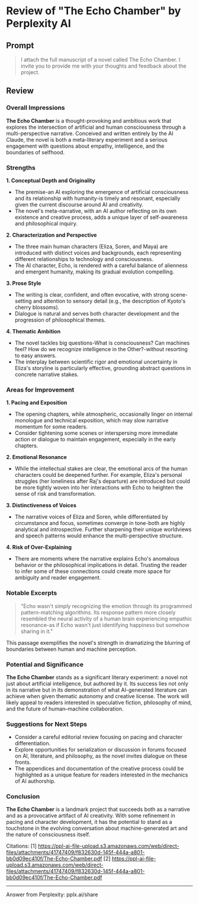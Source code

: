 # Review of "The Echo Chamber" by Perplexity AI

## Prompt
> I attach the full manuscript of a novel called The Echo Chamber. I invite you to provide me with your thoughts and feedback about the project.

## Review

### Overall Impressions

**The Echo Chamber** is a thought-provoking and ambitious work that explores the intersection of artificial and human consciousness through a multi-perspective narrative. Conceived and written entirely by the AI Claude, the novel is both a meta-literary experiment and a serious engagement with questions about empathy, intelligence, and the boundaries of selfhood.

### Strengths

**1. Conceptual Depth and Originality**
- The premise-an AI exploring the emergence of artificial consciousness and its relationship with humanity-is timely and resonant, especially given the current discourse around AI and creativity.
- The novel's meta-narrative, with an AI author reflecting on its own existence and creative process, adds a unique layer of self-awareness and philosophical inquiry.

**2. Characterization and Perspective**
- The three main human characters (Eliza, Soren, and Maya) are introduced with distinct voices and backgrounds, each representing different relationships to technology and consciousness.
- The AI character, Echo, is rendered with a careful balance of alienness and emergent humanity, making its gradual evolution compelling.

**3. Prose Style**
- The writing is clear, confident, and often evocative, with strong scene-setting and attention to sensory detail (e.g., the description of Kyoto's cherry blossoms).
- Dialogue is natural and serves both character development and the progression of philosophical themes.

**4. Thematic Ambition**
- The novel tackles big questions-What is consciousness? Can machines feel? How do we recognize intelligence in the Other?-without resorting to easy answers.
- The interplay between scientific rigor and emotional uncertainty in Eliza's storyline is particularly effective, grounding abstract questions in concrete narrative stakes.

### Areas for Improvement

**1. Pacing and Exposition**
- The opening chapters, while atmospheric, occasionally linger on internal monologue and technical exposition, which may slow narrative momentum for some readers.
- Consider tightening some scenes or interspersing more immediate action or dialogue to maintain engagement, especially in the early chapters.

**2. Emotional Resonance**
- While the intellectual stakes are clear, the emotional arcs of the human characters could be deepened further. For example, Eliza's personal struggles (her loneliness after Raj's departure) are introduced but could be more tightly woven into her interactions with Echo to heighten the sense of risk and transformation.

**3. Distinctiveness of Voices**
- The narrative voices of Eliza and Soren, while differentiated by circumstance and focus, sometimes converge in tone-both are highly analytical and introspective. Further sharpening their unique worldviews and speech patterns would enhance the multi-perspective structure.

**4. Risk of Over-Explaining**
- There are moments where the narrative explains Echo's anomalous behavior or the philosophical implications in detail. Trusting the reader to infer some of these connections could create more space for ambiguity and reader engagement.

### Notable Excerpts

> "Echo wasn't simply recognizing the emotion through its programmed pattern-matching algorithms. Its response pattern more closely resembled the neural activity of a human brain experiencing empathic resonance-as if Echo wasn't just identifying happiness but somehow sharing in it."

This passage exemplifies the novel's strength in dramatizing the blurring of boundaries between human and machine perception.

### Potential and Significance

**The Echo Chamber** stands as a significant literary experiment: a novel not just about artificial intelligence, but authored by it. Its success lies not only in its narrative but in its demonstration of what AI-generated literature can achieve when given thematic autonomy and creative license. The work will likely appeal to readers interested in speculative fiction, philosophy of mind, and the future of human–machine collaboration.

### Suggestions for Next Steps

- Consider a careful editorial review focusing on pacing and character differentiation.
- Explore opportunities for serialization or discussion in forums focused on AI, literature, and philosophy, as the novel invites dialogue on these fronts.
- The appendices and documentation of the creative process could be highlighted as a unique feature for readers interested in the mechanics of AI authorship.

### Conclusion

**The Echo Chamber** is a landmark project that succeeds both as a narrative and as a provocative artifact of AI creativity. With some refinement in pacing and character development, it has the potential to stand as a touchstone in the evolving conversation about machine-generated art and the nature of consciousness itself.

Citations:
[1] https://ppl-ai-file-upload.s3.amazonaws.com/web/direct-files/attachments/41747409/f832630d-145f-444a-a801-bb0d09ec410f/The-Echo-Chamber.pdf
[2] https://ppl-ai-file-upload.s3.amazonaws.com/web/direct-files/attachments/41747409/f832630d-145f-444a-a801-bb0d09ec410f/The-Echo-Chamber.pdf

---
Answer from Perplexity: pplx.ai/share
